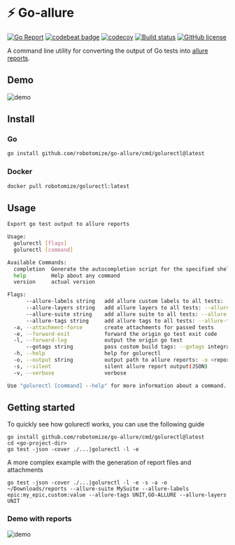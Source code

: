 # ⚡ Go-allure

[![Go Report](https://goreportcard.com/badge/github.com/robotomize/go-allure)](https://goreportcard.com/report/github.com/robotomize/go-allure)
[![codebeat badge](https://codebeat.co/badges/dff72628-75b8-4809-a93d-cbcbc16e5c06)](https://codebeat.co/projects/github-com-robotomize-go-allure-main)
[![codecov](https://codecov.io/gh/robotomize/go-allure/branch/main/graph/badge.svg)](https://codecov.io/gh/robotomize/go-allure)
[![Build status](https://github.com/robotomize/go-allure/actions/workflows/release.yml/badge.svg)](https://github.com/robotomize/go-allure/actions)
[![GitHub license](https://img.shields.io/github/license/robotomize/go-allure.svg)](https://github.com/robotomize/go-allure/blob/main/LICENSE)


A command line utility for converting the output of Go tests into [allure reports](https://github.com/allure-framework).

## Demo

![demo](https://github.com/robotomize/go-allure/raw/main/_media/example_2.gif)

## Install

### Go

```sh
go install github.com/robotomize/go-allure/cmd/golurectl@latest
```

### Docker

```sh
docker pull robotomize/golurectl:latest
```

## Usage

```sh
Export go test output to allure reports

Usage:
  golurectl [flags]
  golurectl [command]

Available Commands:
  completion  Generate the autocompletion script for the specified shell
  help        Help about any command
  version     actual version

Flags:
      --allure-labels string   add allure custom labels to all tests: --allure-labels key:value,key:value1,key1:value
      --allure-layers string   add allure layers to all tests: --allure-layers UNIT,FUNCTIONAL
      --allure-suite string    add allure suite to all tests: --allure-suite MyFirstSuite
      --allure-tags string     add allure tags to all tests: --allure-tags UNIT,ACCEPTANCE
  -a, --attachment-force       create attachments for passed tests
  -e, --forward-exit           forward the origin go test exit code
  -l, --forward-log            output the origin go test
      --gotags string          pass custom build tags: --gotags integration,fixture,linux
  -h, --help                   help for golurectl
  -o, --output string          output path to allure reports: -o <report-path>
  -s, --silent                 silent allure report output(JSON)
  -v, --verbose                verbose

Use "golurectl [command] --help" for more information about a command.
```

## Getting started

To quickly see how golurectl works, you can use the following guide

```shell
go install github.com/robotomize/go-allure/cmd/golurectl@latest
cd <go-project-dir>
go test -json -cover ./...|golurectl -l -e
```

A more complex example with the generation of report files and attachments
```shell
go test -json -cover ./...|golurectl -l -e -s -a -o ~/Downloads/reports --allure-suite MySuite --allure-labels epic:my_epic,custom:value --allure-tags UNIT,GO-ALLURE --allure-layers UNIT
```
### Demo with reports
![demo](https://github.com/robotomize/go-allure/raw/main/_media/getting_started.gif)
